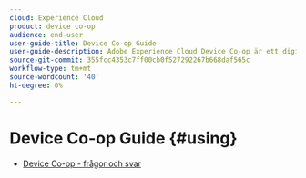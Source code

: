 ```yaml
---
cloud: Experience Cloud
product: device co-op
audience: end-user
user-guide-title: Device Co-op Guide
user-guide-description: Adobe Experience Cloud Device Co-op är ett digitalt samarbete där deltagande kunder delar information om enhetslänkar. Den här informationen hjälper dem att leverera värdefulla och enhetliga upplevelser över olika enheter till sina kunder.
source-git-commit: 355fcc4353c7ff00cb0f527292267b668daf565c
workflow-type: tm+mt
source-wordcount: '40'
ht-degree: 0%

---
```



# Device Co-op Guide {#using}

+ [Device Co-op - frågor och svar](about/device-co-op-eol.md)
